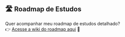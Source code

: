 ## 🛣️ Roadmap de Estudos

Quer acompanhar meu roadmap de estudos detalhado?  
👉 [Acesse a wiki do roadmap aqui](https://github.com/NatalyCNogueira/RoadmapEstudos/wiki) 🚀
